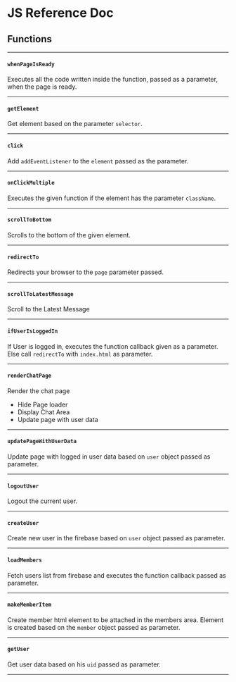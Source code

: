 JS Reference Doc
============
## Functions

---

#### `whenPageIsReady`
Executes all the code written inside the function, passed as a parameter, when the page is ready.

---

#### `getElement`
Get element based on the parameter `selector`.

---

#### `click`
Add `addEventListener` to the `element` passed as the parameter.

---

#### `onClickMultiple`
Executes the given function if the element has the parameter `className`.

---

#### `scrollToBottom`
Scrolls to the bottom of the given element.

---

#### `redirectTo`
Redirects your browser to the `page` parameter passed.

---

#### `scrollToLatestMessage`
Scroll to the Latest Message

---

#### `ifUserIsLoggedIn`
If User is logged in, executes the function callback given as a parameter.
Else call `redirectTo` with `index.html` as parameter.

---

#### `renderChatPage`
Render the chat page
  - Hide Page loader
  - Display Chat Area
  - Update page with user data

---

#### `updatePageWithUserData`
Update page with logged in user data based on `user` object passed as parameter.

---

#### `logoutUser`
Logout the current user.

---

#### `createUser`
Create new user in the firebase based on `user` object passed as parameter.

---

#### `loadMembers`
Fetch users list from firebase and executes the function callback passed as parameter.

---

#### `makeMemberItem`
Create member html element to be attached in the members area.
Element is created based on the `member` object passed as parameter.

---

#### `getUser`
Get user data based on his `uid` passed as parameter.

---
